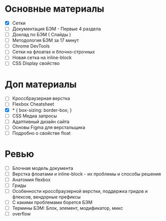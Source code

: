 # Основные материалы
- [x] Сетки
- [ ] Документация БЭМ - Первые 4 раздела
- [ ] Доклад по БЭМ ( Слайды )
- [ ] Методология БЭМ за 17 минут
- [ ] Chrome DevTools
- [ ] Сетки на флоатах и блочно-строчных
- [ ] Новая сетка на inline-block
- [ ] CSS Display свойство

# Доп материалы
- [ ] Кроссбраузерная верстка
- [ ] Flexbox Cheatsheet
- [x] \* { box-sizing: border-box; }
- [ ] CSS Медиа запросы
- [ ] Адаптивный дизайн сайта
- [ ] Основы Figma для верстальщика
- [ ] Подробно о свойстве float

# Ревью
- [ ] Блочная модель документа
- [ ] Верстка флоатами и inline-block - их проблемы и способы решения
- [ ] Анатомия flexbox
- [ ] Гриды
- [ ] Особенности кроссбраузерной верстки, поддержка гридов и флексов, вендорные префиксы
- [ ] С какими проблемами борется БЭМ
- [ ] Термины БЭМ: Блок, элемент, модификатор, микс
- [ ] overflow

